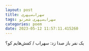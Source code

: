 ```yaml
---
layout: post
title: سهراب‌سپهری
tags: سهراب‌سپهری شعر‌نو
categories: poem
date: 2023-05-12 11:57:11.415260
---
```


یک نفر باز صدا زد: سهراب / کفش‌هایم کو؟